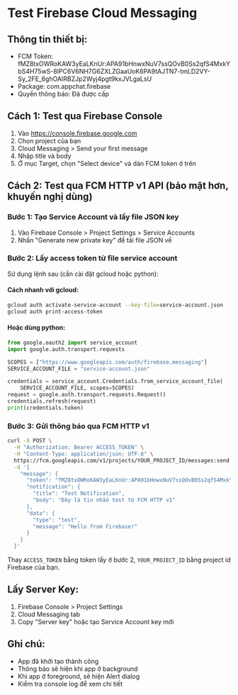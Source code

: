 # Test Firebase Cloud Messaging

## Thông tin thiết bị:
- FCM Token: fMZ8txOWRoKAW3yEaLKnUr:APA91bHnwxNuV7ssQOvB0Ss2qfS4MxkYbS4H75wS-8lPC6V6NH7G6ZXLZGaaUoK6PA9tAJTN7-tmLD2VY-Sy_2FE_6ghOAIRBZJp2Wyj4pgt9kxJVLgaLsU
- Package: com.appchat.firebase
- Quyền thông báo: Đã được cấp

## Cách 1: Test qua Firebase Console
1. Vào https://console.firebase.google.com
2. Chọn project của bạn
3. Cloud Messaging > Send your first message
4. Nhập title và body
5. Ở mục Target, chọn "Select device" và dán FCM token ở trên

## Cách 2: Test qua FCM HTTP v1 API (bảo mật hơn, khuyến nghị dùng)

### Bước 1: Tạo Service Account và lấy file JSON key
1. Vào Firebase Console > Project Settings > Service Accounts
2. Nhấn "Generate new private key" để tải file JSON về

### Bước 2: Lấy access token từ file service account
Sử dụng lệnh sau (cần cài đặt gcloud hoặc python):

#### Cách nhanh với gcloud:
```bash
gcloud auth activate-service-account --key-file=service-account.json
gcloud auth print-access-token
```

#### Hoặc dùng python:
```python
from google.oauth2 import service_account
import google.auth.transport.requests

SCOPES = ["https://www.googleapis.com/auth/firebase.messaging"]
SERVICE_ACCOUNT_FILE = "service-account.json"

credentials = service_account.Credentials.from_service_account_file(
    SERVICE_ACCOUNT_FILE, scopes=SCOPES)
request = google.auth.transport.requests.Request()
credentials.refresh(request)
print(credentials.token)
```

### Bước 3: Gửi thông báo qua FCM HTTP v1
```bash
curl -X POST \
  -H "Authorization: Bearer ACCESS_TOKEN" \
  -H "Content-Type: application/json; UTF-8" \
  https://fcm.googleapis.com/v1/projects/YOUR_PROJECT_ID/messages:send \
  -d '{
    "message": {
      "token": "fMZ8txOWRoKAW3yEaLKnUr:APA91bHnwxNuV7ssQOvB0Ss2qfS4MxkYbS4H75wS-8lPC6V6NH7G6ZXLZGaaUoK6PA9tAJTN7-tmLD2VY-Sy_2FE_6ghOAIRBZJp2Wyj4pgt9kxJVLgaLsU",
      "notification": {
        "title": "Test Notification",
        "body": "Đây là tin nhắn test từ FCM HTTP v1"
      },
      "data": {
        "type": "test",
        "message": "Hello from Firebase!"
      }
    }
  }'
```

Thay `ACCESS_TOKEN` bằng token lấy ở bước 2, `YOUR_PROJECT_ID` bằng project id Firebase của bạn.

## Lấy Server Key:
1. Firebase Console > Project Settings
2. Cloud Messaging tab
3. Copy "Server key" hoặc tạo Service Account key mới

## Ghi chú:
- App đã khởi tạo thành công
- Thông báo sẽ hiện khi app ở background
- Khi app ở foreground, sẽ hiện Alert dialog
- Kiểm tra console log để xem chi tiết
